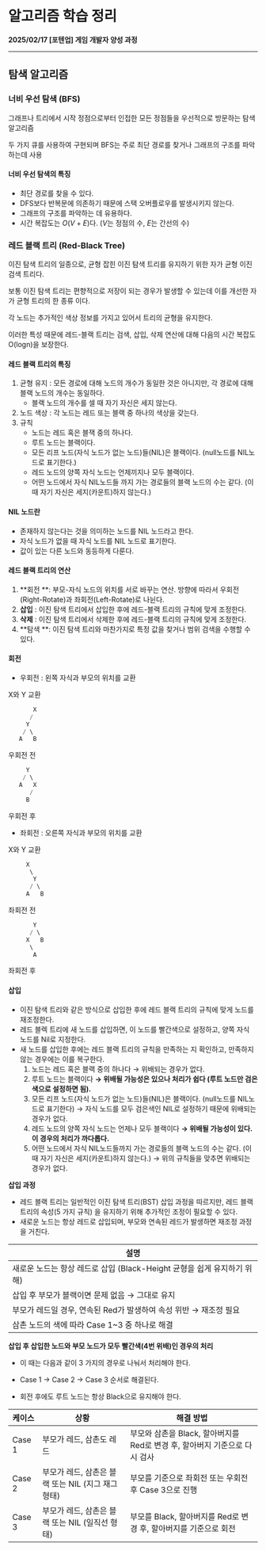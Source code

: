 # 알고리즘 학습 정리

**2025/02/17 [포텐업] 게임 개발자 양성 과정**

---

## 탐색 알고리즘

### 너비 우선 탐색 (BFS)

그래프나 트리에서 시작 정점으로부터 인접한 모든 정점들을 우선적으로 방문하는 탐색 알고리즘

두 가지 큐를 사용하여 구현되며 BFS는 주로 최단 경로를 찾거나 그래프의 구조를 파악하는데 사용



#### 너비 우선 탐색의 특징

- 최단 경로를 찾을 수 있다.
- DFS보다 반복문에 의존하기 때문에 스택 오버플로우를 발생시키지 않는다.
- 그래프의 구조를 파악하는 데 유용하다.
- 시간 복잡도는 $O(V+E)$다. ($V$는 정점의 수, $E$는 간선의 수)



### 레드 블랙 트리 (Red-Black Tree)

이진 탐색 트리의 일종으로, 균형 잡힌 이진 탐색 트리를 유지하기 위한 자가 균형 이진 검색 트리다.

보통 이진 탐색 트리는 편향적으로 저장이 되는 경우가 발생할 수 있는데 이를 개선한 자가 균형 트리의 한 종류 이다.

각 노드는 추가적인 색상 정보를 가지고 있어서 트리의 균형을 유지한다.

이러한 특성 때문에 레드-블랙 트리는 검색, 삽입, 삭제 연산에 대해 다음의 시간 복잡도 O(logn)을 보장한다.



#### 레드 블랙 트리의 특징

1. 균형 유지 : 모든 경로에 대해 노드의 개수가 동일한 것은 아니지만, 각 경로에 대해 블랙 노드의 개수는 동일하다.
   * 블랙 노드의 개수를 셀 때 자기 자신은 세지 않는다.
2. 노드 색상 : 각 노드는 레드 또는 블랙 중 하나의 색상을 갖는다.
3. 규칙
   * 노드는 레드 혹은 블잭 중의 하나다.
   * 루트 노드는 블랙이다.
   * 모든 리프 노드(자식 노드가 없는 노드)들(NIL)은 블랙이다. (null노드를 NIL노드로 표기한다.)
   * 레드 노드의 양쪽 자식 노드는 언제끼지나 모두 블랙이다.
   * 어떤 노드에서 자식 NIL노드들 까지 가는 경로들의 블랙 노드의 수는 같다. (이때 자기 자신은 세지(카운트)하지 않는다.)



#### NIL 노드란

* 존재하지 않는다는 것을 의미하는 노드를 NIL 노드라고 한다.
* 자식 노드가 없을 때 자식 노드를  NIL 노드로 표기한다.
* 값이 있는 다른 노드와 동등하게 다룬다.



#### 레드 블랙 트리의 연산

1. **회전 **: 부모-자식 노드의 위치를 서로 바꾸는 연산. 방향에 따라서 우회전(Right-Rotate)과 좌회전(Left-Rotate)로 나뉜다.
2. **삽입** : 이진 탐색 트리에서 삽입한 후에 레드-블랙 트리의 규칙에 맞게 조정한다.
3. **삭제** : 이진 탐색 트리에서 삭제한 후에 레드-블랙 트리의 규칙에 맞게 조정한다.
4. **탐색 **: 이진 탐색 트리와 마찬가지로 특정 값을 찾거나 범위 검색을 수행할 수 있다.



#### 회전

* 우회전 : 왼쪽 자식과 부모의 위치를 교환

X와 Y 교환

```c++
       X		
      /
     Y
    / \
   A   B
```

우회전 전

```c++
     Y
    / \
   A   X
      /
     B
```

우회전 후



* 좌회전 : 오른쪽 자식과 부모의 위치를 교환

X와 Y 교환

```c++
     X
      \
       Y
      / \
     A   B
```

좌회전 전

```c++
       Y
      / \
     X   B
      \
       A
```

좌회전 후



#### 삽입

- 이진 탐색 트리와 같은 방식으로 삽입한 후에 레드 블랙 트리의 규칙에 맞게 노드를 재조정한다.
- 레드 블렉 트리에 새 노드를 삽입하면, 이 노드를 빨간색으로 설정하고, 양쪽 자식 노드를 Nil로 지정한다.
- 새 노드를 삽입한 후에는 레드 블랙 트리의 규칙을 만족하는 지 확인하고, 만족하지 않는 경우에는 이를 복구한다.
  1. 노드는 레드 혹은 블랙 중의 하나다 → 위배되는 경우가 없다.
  2. 루트 노드는 블랙이다 **→ 위배될 가능성은 있으나 처리가 쉽다 (루트 노드만 검은색으로 설정하면 됨).**
  3. 모든 리프 노드(자식 노드가 없는 노드)들(NIL)은 블랙이다. (null노드를 NIL노드로 표기한다) → 자식 노드를 모두 검은색인 NIL로 설정하기 때문에 위배되는 경우가 없다.
  4. 레드 노드의 양쪽 자식 노드는 언제나 모두 블랙이다 **→ 위배될 가능성이 있다. 이 경우의 처리가 까다롭다.**
  5. 어떤 노드에서 자식 NIL노드들까지 가는 경로들의 블랙 노드의  수는 같다. (이때 자기 자신은 세지(카운트)하지 않는다.) → 위의 규칙들을 맞추면 위배되는 경우가 없다.



**삽입 과정**

- 레드 블랙 트리는 일반적인 이진 탐색 트리(BST) 삽입 과정을 따르지만, 레드 블랙 트리의 속성(5 가지 규칙) 을 유지하기 위해 추가적인 조정이 필요할 수 있다.
- 새로운 노드는 항상 레드로 삽입되며, 부모와 연속된 레드가 발생하면 재조정 과정을 거친다.

| 설명                                                         |
| ------------------------------------------------------------ |
| 새로운 노드는 항상 레드로 삽입 (Black-Height 균형을 쉽게 유지하기 위해) |
| 삽입 후 부모가 블랙이면 문제 없음 → 그대로 유지              |
| 부모가 레드일 경우, 연속된 Red가 발생하여 속성 위반 → 재조정 필요 |
| 삼촌 노드의 색에 따라 Case 1~3 중 하나로 해결                |



**삽입 후 삽입한 노드와 부모 노드가 모두 빨간색(4번 위배)인 경우의 처리**

* 이 때는 다음과 같이 3 가지의 경우로 나눠서 처리해야 한다.

* Case 1 → Case 2 → Case 3 순서로 해결된다.

* 회전 후에도 루트 노드는 항상 Black으로 유지해야 한다.

| 케이스 | 상황                                               | 해결 방법                                                    |
| ------ | -------------------------------------------------- | ------------------------------------------------------------ |
| Case 1 | 부모가 레드, 삼촌도 레드                           | 부모와 삼촌을 Black, 할아버지를 Red로 변경 후, 할아버지 기준으로 다시 검사 |
| Case 2 | 부모가 레드, 삼촌은 블랙 또는 NIL (지그 재그 형태) | 부모를 기준으로 좌회전 또는 우회전 후 Case 3으로 진행        |
| Case 3 | 부모가 레드, 삼촌은 블랙 또는 NIL (일직선 형태)    | 부모를 Black, 할아버지를 Red로 변경 후, 할아버지를 기준으로 회전 |

